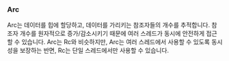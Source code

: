 ### Arc

Arc는 데이터를 힙에 할당하고, 데이터를 가리키는 참조자들의 개수를 추적합니다. 참조자 개수를 원자적으로 증가/감소시키기 때문에 여러 스레드가 동시에 안전하게 접근할 수 있습니다. Arc는 Rc와 비슷하지만, Arc는 여러 스레드에서 사용할 수 있도록 동시성을 보장하는 반면, Rc는 단일 스레드에서만 사용할 수 있습니다.
